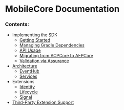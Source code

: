 # MobileCore Documentation

### Contents:

* Implementing the SDK
    * [Getting Started](./MobileCore/getting-started.md)
    * [Managing Gradle Dependencies](./MobileCore/gradle-dependencies.md)
    * [API Usage](./MobileCore/api-reference.md)
    * [Migrating from ACPCore to AEPCore](./Migration.md)
    * [Validation via Assurance](./Debugging.md)
* [Architecture](./Architecture.md)
    * [EventHub](./EventHub/README.md)
    * [Services](./Services/README.md)
* Extensions
    * [Identity](./Identity/api-reference.md)
    * [Lifecycle](./Lifecycle/api-reference.md)
    * [Signal](./Signal/api-reference.md)
* [Third-Party Extension Support](./ThirdParties/README.md)


